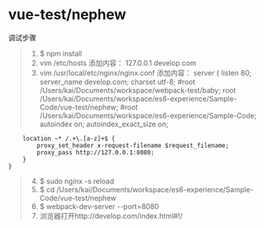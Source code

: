 # vue-test/nephew

调试步骤
> 1. $ npm install
> 2. vim /etc/hosts 添加内容：
127.0.0.1       develop.com
> 3. vim /usr/local/etc/nginx/nginx.conf 添加内容：
server {
        listen 80;
        server_name develop.com;
        charset utf-8;
        #root /Users/kai/Documents/workspace/webpack-test/baby;
        root /Users/kai/Documents/workspace/es6-experience/Sample-Code/vue-test/nephew;
        #root /Users/kai/Documents/workspace/es6-experience/Sample-Code;
        autoindex on;
        autoindex_exact_size on;

        location ~* /.+\.[a-z]+$ {
            proxy_set_header x-request-filename $request_filename;
            proxy_pass http://127.0.0.1:8080;
        }
    }
> 4. $ sudo nginx -s reload 
> 5. $ cd /Users/kai/Documents/workspace/es6-experience/Sample-Code/vue-test/nephew
> 6. $ webpack-dev-server --port=8080
> 7. 浏览器打开http://develop.com/index.html#!/
